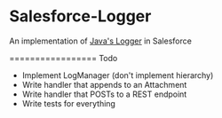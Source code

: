 Salesforce-Logger
=================

An implementation of [Java's Logger](http://docs.oracle.com/javase/6/docs/api/java/util/logging/package-summary.html) in Salesforce

=================
Todo
- Implement LogManager (don't implement hierarchy)
- Write handler that appends to an Attachment
- Write handler that POSTs to a REST endpoint
- Write tests for everything
